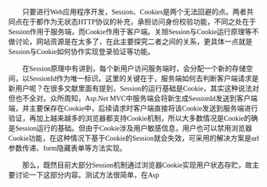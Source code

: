 <p><span style="font-family: 'Microsoft YaHei';">　　只要进行Web应用程序开发，Session、Cookies是两个无法回避的点。两者共同点在于都作为无状态HTTP协议的补充，承担访问身份校验功能，不同之处在于Session作用于服务端，而Cookie作用于客户端。关旭Session与Cookie运行原理等不做讨论，网站资源是在太多了，在此主要探究二者之间的关系，更具体一点就是Session与Cookie如何协作实现登录验证等功能。</span></p>
<p><span style="font-family: 'Microsoft YaHei';">　　在Session原理中有讲到，每个新用户访问服务端时，会分配一个新的存储空间，以SessionId作为唯一标识。这里的关键在于，服务端如何去判断客户端请求是新用户呢？在很多文献里面有提到，Session的运行基础是Cookie，其实这种说法对但也不全对。众所周知，Asp.Net MVC中服务端会将新生成SessionId发送到客户端端，并主要保存在Cookie中，后续请求时客户端直接将该Cookie发送到服务端进行验证，再加上越来越多的浏览器都支持Cookie机制，所以大多数情况是Cookie的确是Session运行的基础。但由于Cookie涉及用户敏感信息，用户也可以禁用浏览器Cookie功能，在这种情况下基于Cookie的Session就会失效，可采用的解决方案是url参数传递、form隐藏表单等方法实现。</span></p>
<p><span style="font-family: 'Microsoft YaHei';">　　那么，既然目前大部分Session机制通过浏览器Cookie实现用户状态存贮，故主要讨论一下这部分内容。测试方法很简单，在Asp</span></p>
